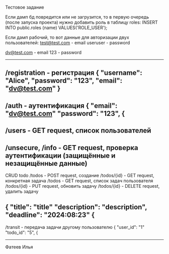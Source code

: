 Тестовое задание

Если дамп бд повредится или не загрузится, то в первую очередь (после запуска проекта) нужно добавить роль в таблицу roles:
INSERT INTO public.roles
(name)
VALUES('ROLE_USER');

Если дамп рабочий, то вот данные для авторизации двух пользователей:
test@test.com - email
useruser - password

dv@test.com - email
123 - password


-----------------------------------
/registration - регистрация 
{
  "username": "Alice",
  "password": "123",
  "email": "dv@test.com"
}
-----------------------------------
/auth - аутентификация
{
  "email": "dv@test.com"
  "password": "123",
{
-----------------------------------
/users - GET request, список пользователей
-----------------------------------
/unsecure, /info - GET request, проверка аутентификации (защищённые и незащищённые данные)
-----------------------------------
CRUD todo
/todos - POST request, создание
/todos/{id} - GET request, конкретная задача
/todos - GET request, список задач пользователя
/todos/{id} - PUT request, обновить задачу
/todos/{id} - DELETE request, удалить задачу

{
  "title": "title"
  "description": "description",
  "deadline": "2024:08:23"
{
-----------------------------------  
/transit - передача задачи другому пользователю
{
  "user_id": "1"
  "todo_id": "5",
{


-----------------------------------
Фатеев Илья
